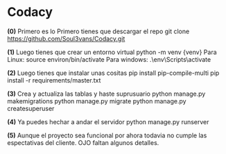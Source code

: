 # Codacy
**(0)** 
Primero es lo Primero tienes que descargar el repo
git clone https://github.com/Soul3vans/Codacy.git

**(1)**
Luego tienes que crear un entorno virtual
python -m venv {venv}
Para Linux: source environ/bin/activate
Para windows: .\env\Scripts\activate

**(2)**
Luego tienes que instalar unas cositas
pip install pip-compile-multi
pip install -r requirements/master.txt

**(3)**
Crea y actualiza las tablas y haste suprusuario
python manage.py makemigrations
python manage.py migrate
python manage.py createsuperuser

**(4)**
Ya puedes hechar a andar el servidor
python manage.py runserver

**(5)**
Aunque el proyecto sea funcional por ahora todavia no cumple las espectativas del cliente. OJO faltan algunos detalles.


